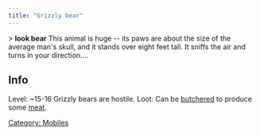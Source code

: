 ```yaml
---
title: "Grizzly bear"
---
```


\> **look bear**
This animal is huge -- its paws are about the size of the average
man's
skull, and it stands over eight feet tall. It sniffs the air and turns
in
your direction....

## Info

Level: ~15-16
Grizzly bears are hostile.
Loot: Can be [butchered](butcher "wikilink") to produce some
[meat](meat "wikilink").

[Category: Mobiles](Category:_Mobiles "wikilink")